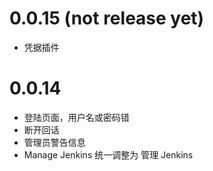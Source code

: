 # 0.0.15 (not release yet)

* 凭据插件

# 0.0.14

* 登陆页面，用户名或密码错
* 断开回话
* 管理员警告信息
* Manage Jenkins 统一调整为 管理 Jenkins